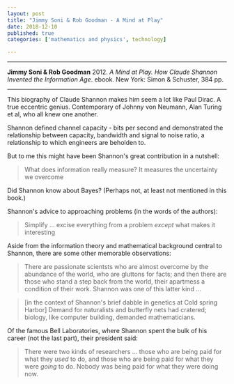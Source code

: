 ```yaml
---
layout: post
title: "Jimmy Soni & Rob Goodman - A Mind at Play"
date: 2018-12-10
published: true
categories: ['mathematics and physics', technology]

---
```



***
<b>Jimmy Soni & Rob Goodman</b> 2012. _A Mind at Play.  How Claude Shannon Invented the Information Age_. ebook. New York: Simon & Schuster, 384 pp.

***

<img align="right" src="https://d28hgpri8am2if.cloudfront.net/book_images/onix/cvr9781476766690/a-mind-at-play-9781476766690_lg.jpg" alt="">  

This biography of Claude Shannon makes him seem a lot like Paul Dirac.  A true eccentric genius.   Contemporary of Johnny von Neumann, Alan Turing et al, who all knew one another. 

Shannon defined channel capacity - bits per second and demonstrated the relationship between capacity, bandwidth and signal to noise ratio, a relationship to which engineers are beholden to. 

But to me this might have been Shannon's great contribution in a nutshell:
> What does information really measure? It measures the uncertainty we overcome

Did Shannon know about Bayes?  (Perhaps not, at least not mentioned in this book.)

Shannon's advice to approaching problems (in the words of the authors):
> Simplify ... excise everything from a problem _except_ what makes it interesting

Aside from the information theory and mathematical background central to Shannon, there are some other memorable observations:

> There are passionate scientsts who are almost overcome by the abundance of the world, who are gluttons for facts; and then there are those who stand a step back from the world, their apartmess a condition of their work.  Shannon was one of this latter kind ... 

> [in the context of Shannon's brief dabble in genetics at Cold spring Harbor] Demand for naturalists and butterfly nets had cratered; biology, like computer building, demanded mathematicians.

Of the famous Bell Laboratories, where Shannon spent the bulk of his career (not the last part), their president said:
> There were two kinds of researchers ... those who are being paid for what they _used_ to do, and those who are being paid for what they were _going_ to do.  Nobody was being paid for what they were doing now.
